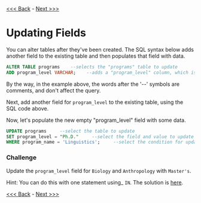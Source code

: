 [<<< Back](3b-pythonic.md) - [Next >>>](5-foreignkeys.md)

# Updating Fields

You can alter tables after they've been created. The SQL syntax below adds another field to the existing table and then populates that field with data.

```sql
ALTER TABLE programs    --selects the "programs" table to update
ADD program_level VARCHAR;    --adds a "program_level" column, which is a string
```
By the way, in the example above, the words after the '--' symbols are comments, and don't affect the query.

Next, add another field for `program_level` to the existing table, using the SQL code above.

Now, let's populate the new empty "program_level" field with some data.

```sql
UPDATE programs		--select the table to update
SET program_level = "Ph.D."		--select the field and value to update
WHERE program_name = 'Linguistics';		--select the condition for updating
```

### Challenge

Update the `program_level` field for `Biology` and `Anthropology` with `Master's`.

Hint: You can do this with one statement using_ `IN`. The solution is [here](solution1.sql).

[<<< Back](3-insertdata.md) - [Next >>>](5-foreignkeys.md)

